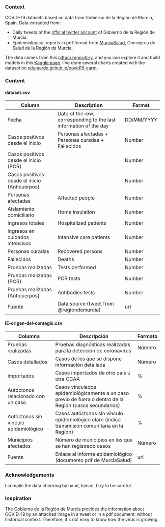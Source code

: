 ### Context

COVID-19 datasets based on data from Gobierno de la Región de Murcia, Spain. Data extracted from:

* Daily tweets of the [official twitter account](https://twitter.com/regiondemurcia) of Gobierno de la Región de Murcia.
* Epidemiological reports in pdf format from [MurciaSalud](http://www.murciasalud.es/pagina.php?id=458869), Consejería de Salud de la Región de Murcia.

The data comes from this [github repository](https://github.com/edumardo/covid19-carm), and you can explore it and build models in this [Kaggle page](https://www.kaggle.com/edumardo/covid19-dataset-from-regin-de-murcia-spain). I've done several charts created with the dataset on [edumardo.github.io/covid19-carm](https://edumardo.github.io/covid19-carm/).

### Content

#### dataset.csv

|Column| Description                                                       | Format             |
|------|-------------------------------------------------------------------|--------------------|
|Fecha | Date of the row, corresponding to the last information of the day | DD/MM/YYYY |
|Casos positivos desde el inicio | Personas afectadas + Personas curadas + Fallecidos | Number |
|Casos positivos desde el inicio (PCR)| | Number |
|Casos positivos desde el inicio (Anticuerpos) | | Number |
|Personas afectadas | Affected people | Number |
|Aislamiento domiciliario | Home insulation | Number |
|Ingresos totales | Hospitalized patients | Number |
|Ingresos en cuidados intensivos | Intensive care patients | Number |
|Personas curadas | Recovered persons | Number |
|Fallecidos | Deaths | Number |
|Pruebas realizadas | Tests performed | Number |
|Pruebas realizadas (PCR) | PCR tests | Number |
|Pruebas realizadas (Anticuerpos) | Antibodies tests | Number |
| Fuente | Data source (tweet from @regiondemurcia) | url |

#### IE-origen-del-contagio.csv

|Columna| Descripción | Formato |
|-------|-------------|---------|
| Pruebas realizadas | Pruebas diagnósticas realizadas para la detección de coronavirus | Número |
| Casos detallados |  Casos de los que se dispone información detallada | Número |
| Importados | Casos importados de otro país u otra CCAA | % |
| Autóctonos relacionado con un caso | Casos vinculados epidemiológicamente a un caso previo de fuera o dentro de la Región (casos secundarios) | % |
| Autóctonos sin vinculo epidemiológico | Casos autóctonos sin vínculo epidemiológico claro (indica transmisión comunitaria en la Región) | % |
| Municipios afectados | Número de municipios en los que se han registrado casos | Número |
| Fuente | Enlace al informe epidemiológico (documento pdf de MurciaSalud) | url |

### Acknowledgements

I compile the data checking by hand, hence, I try to be careful. 

### Inspiration

The Gobierno de la Región de Murcia provides the information about COVID-19 by an attached image in a tweet or in a pdf document, without historical context. Therefore, it's not easy to know how the virus is growing.
